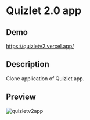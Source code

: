 # Quizlet 2.0 app

## Demo
https://quizletv2.vercel.app/

## Description

Clone application of Quizlet app.

## Preview
![quizletv2app](https://user-images.githubusercontent.com/93607858/222453214-49f2d8b0-cd9c-40a0-87af-b5b9a4a7d049.png)

